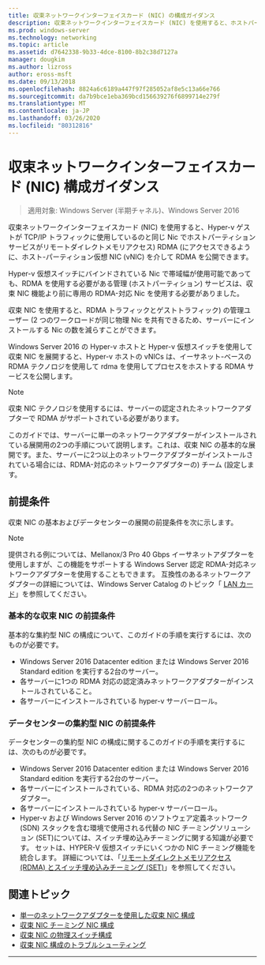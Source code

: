 ```yaml
---
title: 収束ネットワークインターフェイスカード (NIC) の構成ガイダンス
description: 収束ネットワークインターフェイスカード (NIC) を使用すると、ホストパーティションの仮想 NIC (vNIC) を介して RDMA を公開できます。これにより、ホストパーティションサービスは、Hyper-v ゲストが TCP/IP トラフィックに使用しているのと同じ Nic でリモートダイレクトメモリアクセス (RDMA) にアクセスできるようになります。
ms.prod: windows-server
ms.technology: networking
ms.topic: article
ms.assetid: d7642338-9b33-4dce-8100-8b2c38d7127a
manager: dougkim
ms.author: lizross
author: eross-msft
ms.date: 09/13/2018
ms.openlocfilehash: 8824a6c6189a447f97f285052af8e5c13a66e766
ms.sourcegitcommit: da7b9bce1eba369bcd156639276f6899714e279f
ms.translationtype: MT
ms.contentlocale: ja-JP
ms.lasthandoff: 03/26/2020
ms.locfileid: "80312816"
---
```

# <a name="converged-network-interface-card-nic-configuration-guidance"></a>収束ネットワークインターフェイスカード \(NIC\) 構成ガイダンス

>適用対象: Windows Server (半期チャネル)、Windows Server 2016

収束ネットワークインターフェイスカード \(NIC\) を使用すると、Hyper-v ゲストが TCP/IP トラフィックに使用しているのと同じ Nic でホストパーティションサービスがリモートダイレクトメモリアクセス\) RDMA \(にアクセスできるように、ホスト\-パーティション仮想 NIC \(vNIC\) を介して RDMA を公開できます。

Hyper-v 仮想スイッチにバインドされている Nic で帯域幅が使用可能であっても、RDMA を使用する必要がある管理 \(ホストパーティション\) サービスは、収束 NIC 機能より前に専用の RDMA\-対応 Nic を使用する必要がありました。

収束 NIC を使用すると、RDMA トラフィックとゲストトラフィック\) の管理ユーザー \(2 つのワークロードが同じ物理 Nic を共有できるため、サーバーにインストールする Nic の数を減らすことができます。

Windows Server 2016 の Hyper-v ホストと Hyper-v 仮想スイッチを使用して収束 NIC を展開すると、Hyper-v ホストの vNICs は、イーサネット\-ベースの RDMA テクノロジを使用して rdma を使用してプロセスをホストする RDMA サービスを公開します。

>[!NOTE]
>収束 NIC テクノロジを使用するには、サーバーの認定されたネットワークアダプターで RDMA がサポートされている必要があります。

このガイドでは、サーバーに単一のネットワークアダプターがインストールされている展開用の2つの手順について説明します。これは、収束 NIC の基本的な展開です。また、サーバーに2つ以上のネットワークアダプターがインストールされている場合には、RDMA\-対応のネットワークアダプターの\) チーム \(設定します。


## <a name="prerequisites"></a>前提条件

収束 NIC の基本およびデータセンターの展開の前提条件を次に示します。

>[!NOTE]
>提供される例については、Mellanox/3 Pro 40 Gbps イーサネットアダプターを使用しますが、この機能をサポートする Windows Server 認定 RDMA\-対応ネットワークアダプターを使用することもできます。 互換性のあるネットワークアダプターの詳細については、Windows Server Catalog のトピック「 [LAN カード](https://www.windowsservercatalog.com/results.aspx?&bCatID=1468&cpID=0&avc=85&ava=0&avt=0&avq=46&OR=1)」を参照してください。

### <a name="basic-converged-nic-prerequisites"></a>基本的な収束 NIC の前提条件

基本的な集約型 NIC の構成について、このガイドの手順を実行するには、次のものが必要です。

- Windows Server 2016 Datacenter edition または Windows Server 2016 Standard edition を実行する2台のサーバー。
- 各サーバーに1つの RDMA 対応の認定済みネットワークアダプターがインストールされていること。
- 各サーバーにインストールされている hyper-v サーバーロール。

### <a name="datacenter-converged-nic-prerequisites"></a>データセンターの集約型 NIC の前提条件

データセンターの集約型 NIC の構成に関するこのガイドの手順を実行するには、次のものが必要です。

- Windows Server 2016 Datacenter edition または Windows Server 2016 Standard edition を実行する2台のサーバー。
- 各サーバーにインストールされている、RDMA 対応の2つのネットワークアダプター。
- 各サーバーにインストールされている hyper-v サーバーロール。
- Hyper-v および Windows Server 2016 のソフトウェア定義ネットワーク (SDN) スタックを含む環境で使用される代替の NIC チーミングソリューション \(SET\)については、スイッチ埋め込みチーミングに関する知識が必要です。 セットは、HYPER-V 仮想スイッチにいくつかの NIC チーミング機能を統合します。 詳細については、「[リモートダイレクトメモリアクセス (RDMA) とスイッチ埋め込みチーミング (SET)](../../../virtualization/hyper-v-virtual-switch/RDMA-and-Switch-Embedded-Teaming.md)」を参照してください。

## <a name="related-topics"></a>関連トピック
- [単一のネットワークアダプターを使用した収束 NIC 構成](cnic-single.md)
- [収束 NIC チーミング NIC 構成](cnic-datacenter.md)
- [収束 NIC の物理スイッチ構成](cnic-app-switch-config.md)
- [収束 NIC 構成のトラブルシューティング](cnic-app-troubleshoot.md)

---